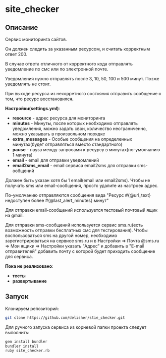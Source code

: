 # site_checker
## Описание
Сервис мониторинга сайтов.

Он должен следить за указанным ресурсом, и считать корректным ответ 200.

В случае ответа отличного от корректного кода отправлять уведомление по смс или
по электронной почте.

Уведомления нужно отправлять после 3, 10, 50, 100 и 500 минут.
Позже уведомлять не стоит.

При выходе ресурса из некорретного состояния отправить сообщение о том, что
ресурс восстановился.

**Настройки(settings.yml)**:

* **resource** - адрес ресурса для мониторинга
* **minutes** - Минуты, после которых необходимо отправлять уведомления, можно задать свои, количество неограниченно, можно указывать в произвольном порядке
* **extra_messages** - Особые сообщения на определенных минутах(будет отправляться вместо стандартного)
* **pause** - пауза между запросами к ресурсу в минутах(по-умолчанию 1 минута)
* **email** - email для отправки уведомлений
* **email2sms_email** - email сервиса email2sms для отправки sms-ообщений

Должен быть указан хотя бы 1 email(email или email2sms). Чтобы не получать sms или email-сообщения, просто удалите из настроек адрес.

По-умолчанию отправляются сообщения вида "Ресурс #{@url_text} недоступен более #{@last_alert_minutes} минут"

Для отправки email-сообщений используется тестовый почтовый ящик на gmail.

Для отправки sms-сообщений используется сервис sms.ru(есть возможность отправки бесплатных смс для тестирования). Чтобы воспользоваться sms на другой номер, необходимо зарегистрироваться на сервисе sms.ru и в Настройки => Почта @sms.ru => Мои ящики => Настройки указать "Адрес" и добавить в "E-mail отправителей" добавить почту с которой будет приходить сообщение для сервиса.


**Пока не реализовано**:

* **тесты**
* **развертывание**


## Запуск
Клонируем репозиторий:

```bash
git clone https://github.com/delisher/stie_checker.git
```

Для ручного запуска сервиса из корневой папки проекта следует выполнить:
```bash
gem install bundler
bundler install
ruby site_checker.rb
```